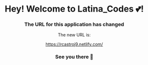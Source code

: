 <div style="text-align:center">
<h1> Hey! Welcome to Latina_Codes 💕!  </h1>
<h3> The URL for this application has changed </h3>

The new URL is:

<a href="https://rcastroj9.netlify.com/"> https://rcastroj9.netlify.com/ </a>


<h3> See you there 💃 </h3>
</div>